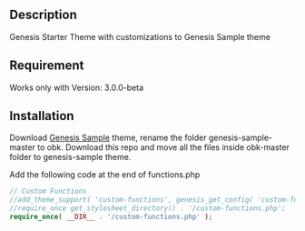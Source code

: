 ## Description

Genesis Starter Theme with customizations to Genesis Sample theme

## Requirement

Works only with Version: 3.0.0-beta

## Installation

Download [Genesis Sample](https://github.com/studiopress/genesis-sample/ "Title") theme, rename the folder genesis-sample-master to obk. Download this repo and move all the files inside obk-master folder to genesis-sample theme.

Add the following code at the end of functions.php

```php
// Custom Functions
//add_theme_support( 'custom-functions', genesis_get_config( 'custom-functions' ) );
//require_once get_stylesheet_directory() . '/custom-functions.php';
require_once( __DIR__ . '/custom-functions.php' );
```